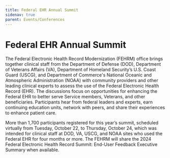 ```yaml
---
title: Federal EHR Annual Summit
sidenav: true
parent: Events/Conferences
---
```

# Federal EHR Annual Summit

The Federal Electronic Health Record Modernization (FEHRM) office brings together clinical staff from the Department of Defense (DOD), Department of Veterans Affairs (VA),  Department of Homeland Security’s U.S. Coast Guard (USCG), and Department of Commerce's National Oceanic and Atmospheric Administration (NOAA) with community providers and other leading clinical experts to assess the use of the Federal Electronic Health Record (EHR). The discussions focus on opportunities for enhancing the Federal EHR to better serve Service members, Veterans, and other beneficiaries. Participants hear from federal leaders and experts, earn continuing education units, network with peers, and share their experiences to enhance patient care.

More than 1,700 participants registered for this year’s summit, scheduled virtually from Tuesday, October 22, to Thursday, October 24, which was intended for clinical staff at DOD, VA, USCG, and NOAA sites who used the Federal EHR for four months or more. The FEHRM will share the 2024 Federal Electronic Health Record Summit: End-User Feedback Executive Summary when available.
